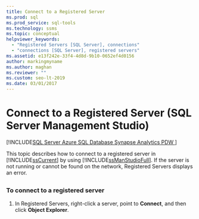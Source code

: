 ```yaml
---
title: Connect to a Registered Server
ms.prod: sql
ms.prod_service: sql-tools
ms.technology: ssms
ms.topic: conceptual
helpviewer_keywords: 
  - "Registered Servers [SQL Server], connections"
  - "connections [SQL Server], registered servers"
ms.assetid: e13f242e-33f4-4d8d-9b10-0652ef4d0156
author: markingmyname
ms.author: maghan
ms.reviewer: ""
ms.custom: seo-lt-2019
ms.date: 03/01/2017
---
```


# Connect to a Registered Server (SQL Server Management Studio)

[!INCLUDE[SQL Server Azure SQL Database Synapse Analytics PDW ](../../includes/applies-to-version/sql-asdb-asdbmi-asdw-pdw.md)]

This topic describes how to connect to a registered server in [!INCLUDE[ssCurrent](../../includes/sscurrent-md.md)] by using [!INCLUDE[ssManStudioFull](../../includes/ssmanstudiofull-md.md)]. If the server is not running or cannot be found on the network, Registered Servers displays an error.  

##  <a name="SSMSProcedure"></a>

### To connect to a registered server

1. In Registered Servers, right-click a server, point to **Connect**, and then click **Object Explorer**.